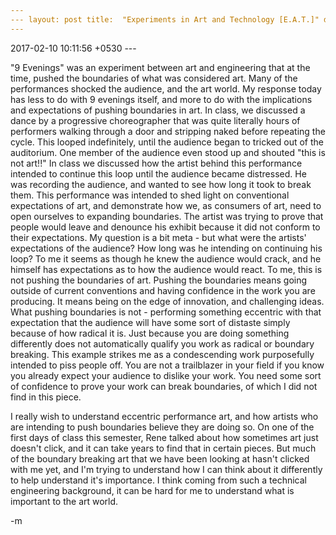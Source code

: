 ```yaml
---
--- layout: post title:  "Experiments in Art and Technology [E.A.T.]" date:
---
```

2017-02-10 10:11:56 +0530 ---

"9 Evenings" was an experiment between art and engineering that at the time,
pushed the boundaries of what was considered art. Many of the performances
shocked the audience, and the art world. My response today has less to do with 9
evenings itself, and more to do with the implications and expectations of
pushing boundaries in art. In class, we discussed a dance by a progressive
choreographer that was quite literally hours of performers walking through a
door and stripping naked before repeating the cycle. This looped indefinitely,
until the audience began to tricked out of the auditorium. One member of the
audience even stood up and shouted "this is not art!!" In class we discussed how
the artist behind this performance intended to continue this loop until the
audience became distressed. He was recording the audience, and wanted to see how
long it took to break them. This performance was intended to shed light on
conventional expectations of art, and demonstrate how we, as consumers of art,
need to open ourselves to expanding boundaries. The artist was trying to prove
that people would leave and denounce his exhibit because it did not conform to
their expectations. My question is a bit meta - but what were the artists'
expectations of the audience? How long was he intending on continuing his loop?
To me it seems as though he knew the audience would crack, and he himself has
expectations as to how the audience would react. To me, this is not pushing the
boundaries of art. Pushing the boundaries means going outside of current
conventions and having confidence in the work you are producing. It means being
on the edge of innovation, and challenging ideas. What pushing boundaries is not -
performing something eccentric with that expectation that the audience will have
some sort of distaste simply because of how radical it is. Just because you are
doing something differently does not automatically qualify you work as radical
or boundary breaking. This example strikes me as a condescending work
purposefully intended to piss people off. You are not a trailblazer in your
field if you know you already expect your audience to dislike your work. You
need some sort of confidence to prove your work can break boundaries, of which I
did not find in this piece.

I really wish to understand eccentric performance art, and how artists who are
intending to push boundaries believe they are doing so. On one of the first days of class this semester, Rene talked about how sometimes art just doesn't click, and it can take years to find that in certain pieces. But much of the boundary breaking art that we have been looking at hasn't clicked with me yet, and I'm trying to understand how I can think about it differently to help understand it's importance. I think coming from such a technical engineering background, it can be hard for me to understand what is important to the art world.

-m
